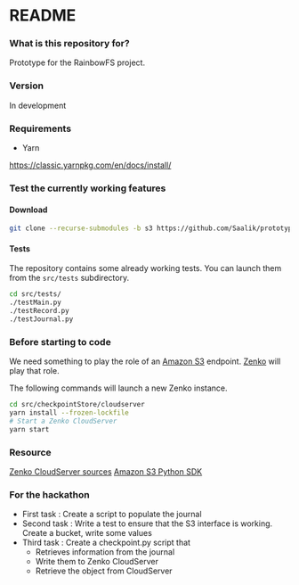 # README #

### What is this repository for? ###

Prototype for the RainbowFS project.

### Version

In development


### Requirements

- Yarn 

https://classic.yarnpkg.com/en/docs/install/


### Test the currently working features ###
#### Download 

```sh
git clone --recurse-submodules -b s3 https://github.com/Saalik/prototype-CDC.git
```


#### Tests

The repository contains some already working tests. You can launch them from the `src/tests` subdirectory.

```sh
cd src/tests/
./testMain.py
./testRecord.py
./testJournal.py
```

### Before starting to code

We need something to play the role of an [Amazon S3](
https://boto3.amazonaws.com/v1/documentation/api/latest/index.html) endpoint.
[Zenko](https://www.zenko.io/) will play that role.  

The following commands will launch a new Zenko instance.

```sh
cd src/checkpointStore/cloudserver
yarn install --frozen-lockfile
# Start a Zenko CloudServer 
yarn start
```

### Resource

[Zenko CloudServer sources](https://github.com/scality/cloudserver)
[Amazon S3 Python SDK](https://boto3.amazonaws.com/v1/documentation/api/latest/index.html)


### For the hackathon

- First task :  Create a script to populate the journal 
- Second task : Write a test to ensure that the S3 interface is working. Create a bucket, write some values
- Third task : Create a checkpoint.py script that
    - Retrieves information from the journal
    - Write them to Zenko CloudServer 
    - Retrieve the object from CloudServer
